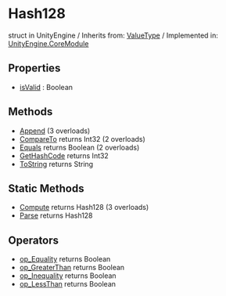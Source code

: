 # Hash128
struct in UnityEngine
 / Inherits from: <a href="https://docs.unity3d.com/6000.1/Documentation/ScriptReference/ValueType.html">ValueType</a> / Implemented in: <a href="https://docs.unity3d.com/6000.1/Documentation/ScriptReference/UnityEngine.CoreModule.html">UnityEngine.CoreModule</a>

## Properties
- <a href="https://docs.unity3d.com/6000.1/Documentation/ScriptReference/Hash128-isValid.html">isValid</a> : Boolean

## Methods
- <a href="https://docs.unity3d.com/6000.1/Documentation/ScriptReference/Hash128.Append.html">Append</a> (3 overloads)
- <a href="https://docs.unity3d.com/6000.1/Documentation/ScriptReference/Hash128.CompareTo.html">CompareTo</a> returns Int32 (2 overloads)
- <a href="https://docs.unity3d.com/6000.1/Documentation/ScriptReference/Hash128.Equals.html">Equals</a> returns Boolean (2 overloads)
- <a href="https://docs.unity3d.com/6000.1/Documentation/ScriptReference/Hash128.GetHashCode.html">GetHashCode</a> returns Int32
- <a href="https://docs.unity3d.com/6000.1/Documentation/ScriptReference/Hash128.ToString.html">ToString</a> returns String

## Static Methods
- <a href="https://docs.unity3d.com/6000.1/Documentation/ScriptReference/Hash128.Compute.html">Compute</a> returns Hash128 (3 overloads)
- <a href="https://docs.unity3d.com/6000.1/Documentation/ScriptReference/Hash128.Parse.html">Parse</a> returns Hash128

## Operators
- <a href="https://docs.unity3d.com/6000.1/Documentation/ScriptReference/Hash128.op_Equality.html">op_Equality</a> returns Boolean
- <a href="https://docs.unity3d.com/6000.1/Documentation/ScriptReference/Hash128.op_GreaterThan.html">op_GreaterThan</a> returns Boolean
- <a href="https://docs.unity3d.com/6000.1/Documentation/ScriptReference/Hash128.op_Inequality.html">op_Inequality</a> returns Boolean
- <a href="https://docs.unity3d.com/6000.1/Documentation/ScriptReference/Hash128.op_LessThan.html">op_LessThan</a> returns Boolean
